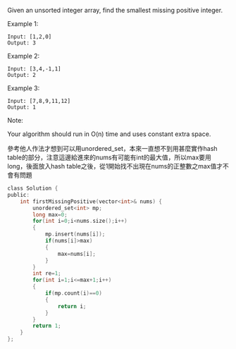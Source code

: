 Given an unsorted integer array, find the smallest missing positive integer.

Example 1:
```
Input: [1,2,0]
Output: 3
```
Example 2:
```
Input: [3,4,-1,1]
Output: 2
```
Example 3:
```
Input: [7,8,9,11,12]
Output: 1
```
Note:

Your algorithm should run in O(n) time and uses constant extra space.

參考他人作法才想到可以用unordered_set，本來一直想不到用甚麼實作hash table的部分，注意這邊給進來的nums有可能有int的最大值，所以max要用long，後面放入hash table之後，從1開始找不出現在nums的正整數之max值才不會有問題



```c
class Solution {
public:
    int firstMissingPositive(vector<int>& nums) {
        unordered_set<int> mp;
        long max=0;
        for(int i=0;i<nums.size();i++)
        {
            mp.insert(nums[i]);
            if(nums[i]>max)
            {
                max=nums[i];
            }
        }
        int re=1;
        for(int i=1;i<=max+1;i++)
        {
            if(mp.count(i)==0)
            {
                return i;
            }
        }
        return 1;
    }
};
```
